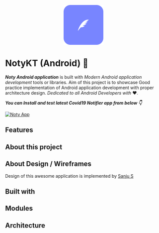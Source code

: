 <p align="center">
  <img src="noty-android/art/logo.png" height="128"/>
</p>

# NotyKT (Android) 📱

_**Noty Android application**_ is built with _Modern Android application development_ tools or libraries. 
Aim of this project is to showcase Good practice implementation of Android application development with proper architecture design. 
_Dedicated to all Android Developers with_ ❤️.

***You can Install and test latest Covid19 Notifier app from below 👇***

[![Noty App](https://img.shields.io/github/v/release/patilshreyas/notykt?color=%23FFFF&label=Download%20APK&logo=android)](https://github.com/patilshreyas/notykt/releases/latest/download/noty-android.apk)

## Features


## About this project


## About Design / Wireframes

Design of this awesome application is implemented by [Sanju S]()


## Built with

## Modules

## Architecture
